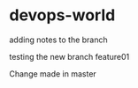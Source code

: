 # devops-world

adding notes to the branch


testing the new branch feature01

Change made in master
